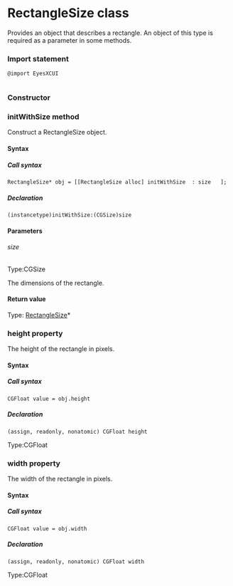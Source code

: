 # RectangleSize class
Provides an object that describes a rectangle. An object of this type is required as a parameter in some methods.
 
 ### Import statement 
``` 
@import EyesXCUI
 
 ``` 
### Constructor 
### initWithSize method
Construct a RectangleSize object.

#### Syntax 
 ##### Call syntax 
 ``` 
RectangleSize* obj = [[RectangleSize alloc] initWithSize  : size   ];
 ``` 
 
 ##### Declaration 
 ``` 
(instancetype)initWithSize:(CGSize)size 
 ``` 

 #### Parameters 
 ###### size 
  
 Type:CGSize 
  
 The dimensions of the rectangle. 
  
 #### Return value 
Type: [RectangleSize](./rectanglesize)\*

 
 ### height property
The height of the rectangle in pixels.

#### Syntax 
 ##### Call syntax 
 ``` 
CGFloat value = obj.height
 ``` 
 
 ##### Declaration 
 ``` 
 (assign, readonly, nonatomic) CGFloat height 
 ``` 
 
 Type:CGFloat 
 ### width property
The width of the rectangle in pixels.

#### Syntax 
 ##### Call syntax 
 ``` 
CGFloat value = obj.width
 ``` 
 
 ##### Declaration 
 ``` 
 (assign, readonly, nonatomic) CGFloat width 
 ``` 
 
 Type:CGFloat